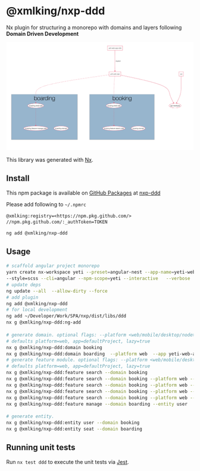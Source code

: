 # @xmlking/nxp-ddd

Nx plugin for structuring a monorepo with domains and layers following **Domain Driven Development**

![DDD](ddd.png 'domain driven development')

This library was generated with [Nx](https://nx.dev).

## Install

This npm package is available on [GitHub Packages](https://help.github.com/en/packages/using-github-packages-with-your-projects-ecosystem/configuring-npm-for-use-with-github-packages) at [nxp-ddd](https://github.com/xmlking/nxp/packages/165973)

Please add following to `~/.npmrc`

```
@xmlking:registry=<https://npm.pkg.github.com/>
//npm.pkg.github.com/:_authToken=TOKEN
```

```bash
ng add @xmlking/nxp-ddd
```

## Usage

```bash
# scaffold angular project monorepo
yarn create nx-workspace yeti --preset=angular-nest --app-name=yeti-web-app \
--style=scss --cli=angular --npm-scope=yeti --interactive   --verbose
# update deps
ng update --all  --allow-dirty --force
# add plugin
ng add @xmlking/nxp-ddd
# for local development
ng add ~/Developer/Work/SPA/nxp/dist/libs/ddd
nx g @xmlking/nxp-ddd:ng-add

# generate domain. optional flags: --platform <web/mobile/desktop/node>  --app <appName> --lazy <true/false>
# defaults platform=web, app=defaultProject, lazy=true
nx g @xmlking/nxp-ddd:domain booking
nx g @xmlking/nxp-ddd:domain boarding  --platform web  --app yeti-web-app
# generate feature module. optional flags: --platform <web/mobile/desktop/node> --lazy  --entity <entity>
# defaults platform=web, app=defaultProject, lazy=true
nx g @xmlking/nxp-ddd:feature search --domain booking
nx g @xmlking/nxp-ddd:feature search --domain booking --platform web --lazy
nx g @xmlking/nxp-ddd:feature search --domain booking --platform web --lazy=false
nx g @xmlking/nxp-ddd:feature search --domain booking --platform web --entity flight
nx g @xmlking/nxp-ddd:feature search --domain booking --platform web --entity flight
nx g @xmlking/nxp-ddd:feature manage --domain boarding --entity user

# generate entity.
nx g @xmlking/nxp-ddd:entity user --domain booking
nx g @xmlking/nxp-ddd:entity seat --domain boarding
```

## Running unit tests

Run `nx test ddd` to execute the unit tests via [Jest](https://jestjs.io).
